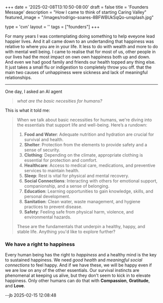 +++
date = '2025-02-08T13:10:50-08:00'
draft = false
title = 'Founders Message'
description = "How I came to think of starting Caring Valley"
featured_image = "/images/rodrigo-soares-8BFWBUkSqQo-unsplash.jpg"

type = 'cvn'
layout = ''
tags = ["founders"]
+++

 For many years I was contemplating doing something to help eveyone lead happier lives.<!--more--> And it all came down to an undertanding that happiness was relative to where you are in your life. It less to do with wealth and more to do with mental well being. I came to realise that for most of us, other people in our lives had the most impact on own own happiness both up and down. And even we had good family and friends our health topped any thing else. It just takes a small flu or indigestion to completely throw you off. that the main two causes of unhappiness were sickness and lack of meaningful relationships.
 
---

One day, I asked an AI agent
> *what are the basic necesities for humans?*

This is what it told me:

> When we talk about basic necessities for humans, we're diving into the essentials that support life and well-being. Here’s a rundown:
> 
> 1. **Food and Water**: Adequate nutrition and hydration are crucial for survival and health. 
> 2. **Shelter**: Protection from the elements to provide safety and a sense of security.
> 3. **Clothing**: Depending on the climate, appropriate clothing is essential for protection and comfort.
> 4. **Healthcare**: Access to medical care, medications, and preventive services to maintain health.
> 5. **Sleep**: Rest is vital for physical and mental recovery.
> 6. **Social Connections**: Interacting with others for emotional support, companionship, and a sense of belonging.
> 7. **Education**: Learning opportunities to gain knowledge, skills, and personal development.
> 8. **Sanitation**: Clean water, waste management, and hygiene practices to prevent disease.
> 9. **Safety**: Feeling safe from physical harm, violence, and environmental hazards.
> 
> These are the fundamentals that underpin a healthy, happy, and stable life. Anything you'd like to explore further?

### We have a right to happiness
Every human being has the right to *happiness* and a healthy mind is the key to sustained happiness. We need *good health* and *meaningful social connections* to feel happy. And if we have these, we will be happy even if we are low on any of the other essentials. Our survival instincts are phenomenal at keeping us alive, but they don't seem to kick in to elevate happiness. Only other humans can do that with **Compassion**, **Gratitude**, and **Love**. 

--jb 2025-02-15 12:08:48

